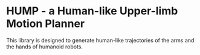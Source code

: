 # HUMP - a Human-like Upper-limb Motion Planner
This library is designed to generate human-like trajectories of the arms and the hands of humanoid robots.
